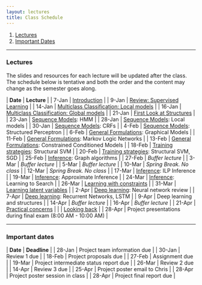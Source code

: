 ```yaml
---
layout: lectures
title: Class Schedule
---
```


1. [Lectures](#lectures)
2. [Important Dates](#dates)

----

### Lectures
<a name = "lectures">

The slides and resources for each lecture will be updated after the class. The
schedule below is tentative and both the order and the content may change as the
semester goes along.


| **Date** | **Lecture**                                                                                |
| 7-Jan    | [Introduction](lectures/intro.html)                                                        |
| 9-Jan    | [Review: Supervised Learning](lectures/supervised-review.html)                             |
| 14-Jan   | [Multiclass Classification: Local models](lectures/multiclass.html)                        |
| 16-Jan   | [Multiclass Classification: Global models](lectures/multiclass.html)                       |
| 21-Jan   | [First Look at Structures](lectures/first-look.html)                                       |
| 23-Jan   | [Sequence Models](lectures/sequences.html): HMM                                            |
| 28-Jan   | [Sequence Models](lectures/sequences.html): Local models                                   |
| 30-Jan   | [Sequence Models](lectures/sequences.html): CRFs                                           |
| 4-Feb    | [Sequence Models](lectures/sequences.html): Structured Perceptron                          |
| 6-Feb    | [General Formulations](lectures/general-formulations.html): Graphical Models               |
| 11-Feb   | [General Formulations](lectures/general-formulations.html): Markov Logic Networks          |
| 13-Feb   | [General Formulations](lectures/general-formulations.html): Constrained Conditioned Models |
| 18-Feb   | [Training strategies](lectures/training.html): Structural SVM                              |
| 20-Feb   | [Training strategies](lectures/training.html): Structural SVM, SGD                         |
| 25-Feb   | [Inference](lectures/inference.html): Graph algorithms                                     |
| 27-Feb   | *Buffer lecture*                                                                           |
| 3-Mar    | *Buffer lecture*                                                                           |
| 5-Mar    | *Buffer lecture*                                                                           |
| 10-Mar   | *Spring Break. No class*                                                                   |
| 12-Mar   | *Spring Break. No class*                                                                   |
| 17-Mar   | [Inference](lectures/inference.html): ILP Inference                                        |
| 19-Mar   | [Inference](lectures/inference.html): Approximate Inference                                |
| 24-Mar   | [Inference](lectures/inference.html): Learning to Search                                   |
| 26-Mar   | [Learning with constraints](lectures/constraints.html)                                     |
| 31-Mar   | [Learning latent variables](lectures/latent.html)                                          |
| 2-Apr    | [Deep learning](lectures/deep-learning.html): Neural network review                        |
| 7-Apr    | [Deep learning](lectures/deep-learning.html): Recurrent Networks, LSTM                     |
| 9-Apr    | Deep learning and structures                                                               |
| 14-Apr   | *Buffer lecture*                                                                           |
| 16-Apr   | *Buffer lecture*                                                                           |
| 21-Apr   | [Practical concerns](lectures/practical.html)                                              |
|          | [Looking back](lectures/final.html)                                                        |
| 28-Apr   | Project presentations during final exam (8:00 AM - 10:00 AM)                               |


----

### Important dates
<a name ="dates">

| **Date** | **Deadline**                           |
| 28-Jan   | Project team information due           |
| 30-Jan   | Review 1 due                           |
| 18-Feb   | Project proposals due                  |
| 27-Feb   | Assignment due                         |
| 19-Mar   | Project intermediate status report due |
| 26-Mar   | Review 2 due                           |
| 14-Apr   | Review 3 due                           |
| 25-Apr   | Project poster email to Chris          |
| 28-Apr   | Project poster session in class        |
| 28-Apr   | Project final report due               |
